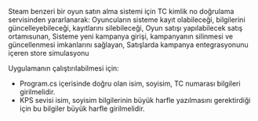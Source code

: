 Steam benzeri bir oyun satın alma sistemi için TC kimlik no doğrulama servisinden yararlanarak: 
Oyuncuların sisteme kayıt olabileceği, bilgilerini güncelleyebileceği, kayıtlarını silebileceği,
Oyun satışı yapılabilecek satış ortamısunan,
Sisteme yeni kampanya girişi, kampanyanın silinmesi ve güncellenmesi imkanlarını sağlayan,
Satışlarda kampanya entegrasyonunu içeren store simulasyonu

Uygulamanın çalıştırılabilmesi için:
- Program.cs içerisinde doğru olan isim, soyisim, TC numarası bilgileri girilmelidir.
- KPS sevisi isim, soyisim bilgilerinin büyük harfle yazılmasını gerektirdiği için bu bilgiler büyük harfle girilmelidir.
